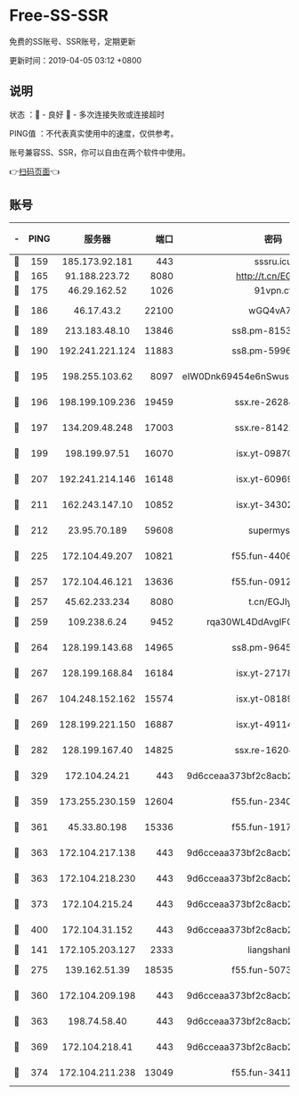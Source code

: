 # Free-SS-SSR

免费的SS账号、SSR账号，定期更新

更新时间：2019-04-05 03:12 +0800

## 说明

状态     ：🙂 - 良好 🙁 - 多次连接失败或连接超时

PING值   ：不代表真实使用中的速度，仅供参考。

账号兼容SS、SSR，你可以自由在两个软件中使用。

👉[扫码页面](https://liesauer.github.io/Free-SS-SSR/)👈

## 账号

|-|PING|服务器|端口|密码|加密方式|区域|
|:----:|:----:|:-----:|-----:|:----:|:----:|:----:|
|🙂|159|185.173.92.181|443|sssru.icu|rc4-md5|RU|
|🙂|165|91.188.223.72|8080|http://t.cn/EGJIyrl|rc4-md5|RU|
|🙂|175|46.29.162.52|1026|91vpn.cf|rc4-md5|RU|
|🙂|186|46.17.43.2|22100|wGQ4vA7D|aes-256-gcm|RU|
|🙂|189|213.183.48.10|13846|ss8.pm-81534846|rc4-md5|RU|
|🙂|190|192.241.221.124|11883|ss8.pm-59969205|aes-256-cfb|US|
|🙂|195|198.255.103.62|8097|eIW0Dnk69454e6nSwuspv9DmS201tQ0D|aes-256-cfb|US|
|🙂|196|198.199.109.236|19459|ssx.re-26284285|aes-256-cfb|US|
|🙂|197|134.209.48.248|17003|ssx.re-81422235|aes-256-cfb|US|
|🙂|199|198.199.97.51|16070|isx.yt-09870263|aes-256-cfb|US|
|🙂|207|192.241.214.146|16148|isx.yt-60969172|aes-256-cfb|US|
|🙂|211|162.243.147.10|10852|isx.yt-34302629|aes-256-cfb|US|
|🙂|212|23.95.70.189|59608|supermyssr|chacha20-ietf|US|
|🙂|225|172.104.49.207|10821|f55.fun-44065715|aes-256-cfb|SG|
|🙂|257|172.104.46.121|13636|f55.fun-09121749|aes-256-cfb|SG|
|🙂|257|45.62.233.234|8080|t.cn/EGJIyrl|rc4-md5|CA|
|🙂|259|109.238.6.24|9452|rqa30WL4DdAvgIFG6Fs3znzTa|aes-256-cfb|FR|
|🙂|264|128.199.143.68|14965|ss8.pm-96456884|aes-256-cfb|SG|
|🙂|267|128.199.168.84|16184|isx.yt-27178313|aes-256-cfb|SG|
|🙂|267|104.248.152.162|15574|isx.yt-08189375|aes-256-cfb|SG|
|🙂|269|128.199.221.150|16887|isx.yt-49114342|aes-256-cfb|SG|
|🙂|282|128.199.167.40|14825|ssx.re-16204050|aes-256-cfb|SG|
|🙂|329|172.104.24.21|443|9d6cceaa373bf2c8acb22e60b6a58be6|aes-256-cfb|US|
|🙂|359|173.255.230.159|12604|f55.fun-23403272|aes-256-cfb|US|
|🙂|361|45.33.80.198|15336|f55.fun-19171645|aes-256-cfb|US|
|🙂|363|172.104.217.138|443|9d6cceaa373bf2c8acb22e60b6a58be6|aes-256-cfb|US|
|🙂|363|172.104.218.230|443|9d6cceaa373bf2c8acb22e60b6a58be6|aes-256-cfb|US|
|🙂|373|172.104.215.24|443|9d6cceaa373bf2c8acb22e60b6a58be6|aes-256-cfb|US|
|🙂|400|172.104.31.152|443|9d6cceaa373bf2c8acb22e60b6a58be6|aes-256-cfb|US|
|🙂|141|172.105.203.127|2333|liangshanbo|chacha20|JP|
|🙂|275|139.162.51.39|18535|f55.fun-50730747|aes-256-cfb|SG|
|🙂|360|172.104.209.198|443|9d6cceaa373bf2c8acb22e60b6a58be6|aes-256-cfb|US|
|🙂|363|198.74.58.40|443|9d6cceaa373bf2c8acb22e60b6a58be6|aes-256-cfb|US|
|🙂|369|172.104.218.41|443|9d6cceaa373bf2c8acb22e60b6a58be6|aes-256-cfb|US|
|🙁|374|172.104.211.238|13049|f55.fun-34116982|aes-256-cfb|US|
